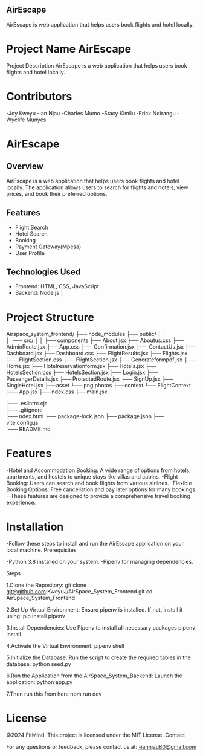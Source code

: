 ## AirEscape
AirEscape is web application that helps users book flights and hotel locally.

# Project Name AirEscape
Project Description AirEscape is a web application that helps users book flights and hotel locally.

# Contributors
-Joy Kweyu
-Ian Njau
-Charles Mumo
-Stacy Kimilu
-Erick Ndirangu
-Wyclife Munyes

# AirEscape

## Overview
AirEscape is a web application that helps users book flights and hotel locally. The application allows users to
search for flights and hotels, view prices, and book their preferred options.

## Features
- Flight Search
- Hotel Search
- Booking
- Payment Gateway(Mpesa)
- User Profile

## Technologies Used
- Frontend: HTML, CSS, JavaScript
- Backend: Node.js                      │              
 

# Project Structure
Airspace_system_frontend/
├── node_modules
├── public/
│   │  
│   ├── src/
│   │   ├── components
            ├── About.jsx
            ├── Aboutus.css
            ├── AdminRoute.jsx
            ├── App.css
            ├── Confirmation.jsx
            ├── ContactUs.jsx
            ├── Dashboard.jsx
            ├── Dashboard.css
            ├── FlightResults.jsx
            ├── Flights.jsx
            ├── FlightSection.css
            ├── FlightSection.jsx
            ├── Generateformpdf.jsx
            ├── Home.jsx
            ├── Hotelreservationform.jsx
            ├── Hotels.jsx
            ├── HotelsSection.css
            ├── HotelsSection.jsx
            ├── Login.jsx
            ├── PassengerDetails.jsx
            ├── ProtectedRoute.jsx
            ├── SignUp.jsx
            ├── SingleHotel.jsx
        ├──asset
            └── png photos
        ├──context
            └── FlightContext
        ├── App.jsx
        ├──index.css
        ├──main.jsx        
        
├── .eslintrc.cjs            
├── .gitignore  
├── ndex.html
├── package-lock.json
├── package.json
├── vite.config.js                                  
└── README.md

# Features
-Hotel and Accommodation Booking: A wide range of options from hotels, apartments, and hostels to unique stays like villas and cabins.
-Flight Booking: Users can search and book flights from various airlines.
-Flexible Booking Options: Free cancellation and pay later options for many bookings.
--These features are designed to provide a comprehensive travel booking experience.

# Installation
-Follow these steps to install and run the AirEscape application on your local machine. Prerequisites

  -Python 3.8 installed on your system.
  -Pipenv for managing dependencies.

Steps

1.Clone the Repository:
git clone git@github.com:KweyuJ/AirSpace_System_Frontend.git
cd AirSpace_System_Frontend

2.Set Up Virtual Environment: Ensure pipenv is installed.
  If not, install it using: 
  pip install pipenv

3.Install Dependencies: Use Pipenv to install all    necessary packages
  pipenv install

4.Activate the Virtual Environment:
  pipenv shell

5.Initialize the Database: Run the script to create the required tables in the database:
python seed.py

6.Run the Application from the AirSpace_System_Backend: Launch the application:
    python app.py

7.Then run this from here
npm run dev 
 
# License
©2024 FitMind. This project is licensed under the MIT License. Contact

For any questions or feedback, please contact us at:
-iannjau80@gmail.com







